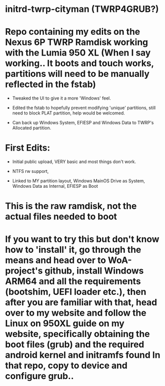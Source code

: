 # initrd-twrp-cityman (TWRP4GRUB?)
# Repo containing my edits on the Nexus 6P TWRP Ramdisk working with the Lumia 950 XL (When I say working.. It boots and touch works, partitions will need to be manually reflected in the fstab)


- Tweaked the UI to give it a more 'Windows' feel.

- Edited the fstab to hopefully prevent modifying 'unique' partitions, still need to block PLAT partition, help would be welcomed.

- Can back up Windows System, EFIESP and Windows Data to TWRP's Allocated partition.

# First Edits: #

- Initial public upload, VERY basic and most things don't work.

- NTFS rw support,

- Linked to MY partition layout, Windows MainOS Drive as System, Windows Data as Internal, EFIESP as Boot



# This is the raw ramdisk, not the actual files needed to boot
# If you want to try this but don't know how to 'install' it, go through the means and head over to WoA-project's github, install Windows ARM64 and all the requirements (bootshim, UEFI loader etc.), then after you are familiar with that, head over to my website and follow the Linux on 950XL guide on my website, specifically obtaining the boot files (grub) and the required android kernel and initramfs found In that repo, copy to device and configure grub..
